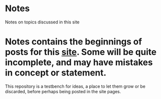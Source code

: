 # Notes
Notes on topics discussed in this site

# Notes contains the beginnings of posts for this <a href="https://JimFawcett.github.io">site</a>.  Some will be quite incomplete, and may have mistakes in concept or statement.
This repository is a testbench for ideas, a place to let them grow or be discarded, before perhaps being posted in the site pages.
